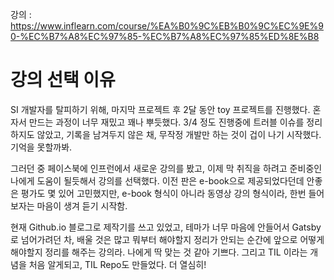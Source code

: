 강의 : https://www.inflearn.com/course/%EA%B0%9C%EB%B0%9C%EC%9E%90-%EC%B7%A8%EC%97%85-%EC%B7%A8%EC%97%85%ED%8E%B8

# 강의 선택 이유

SI 개발자를 탈피하기 위해, 마지막 프로젝트 후 2달 동안 toy 프로젝트를 진행했다. 혼자서 만드는 과정이 너무 재밌고 꽤나 뿌듯했다. 3/4 정도 진행중에 트러블 이슈를 정리하지도 않았고, 기록을 남겨두지 않은 채, 무작정 개발만 하는 것이 겁이 나기 시작했다. 기억을 못할까봐.



그러던 중 페이스북에 인프런에서 새로운 강의를 봤고, 이제 막 취직을 하려고 준비중인 나에게 도움이 될듯해서 강의를 선택했다. 이전 판은 e-book으로 제공되었다던데 안좋은 평가도 몇 있어 고민했지만, e-book 형식이 아니라 동영상 강의 형식이라, 한번 들어보자는 마음이 생겨 듣기 시작함.



현재 Github.io 블로그로 제작기를 쓰고 있었고, 테마가 너무 마음에 안들어서 Gatsby 로 넘어가려던 차, 배울 것은 많고 뭐부터 해야할지 정리가 안되는 순간에 앞으로 어떻게 해야할지 정리를 해주는 강의라. 나에게 딱 맞는 것 같아 기쁘다. 그리고 TIL 이라는 개념을 처음 알게되고, TIL Repo도 만들었다. 더 열심히!